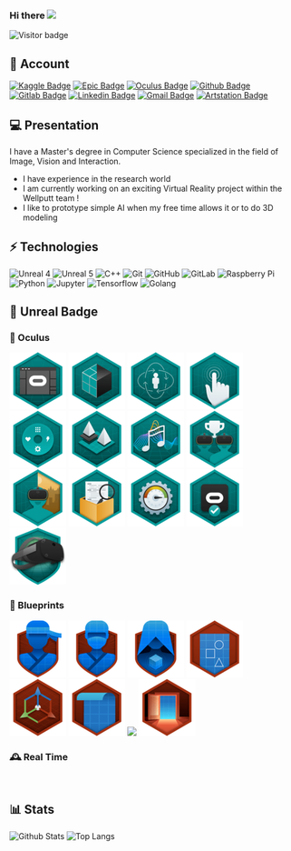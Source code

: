 ### Hi there <img src=https://media.giphy.com/media/hvRJCLFzcasrR4ia7z/giphy.gif width=25px>

![Visitor badge](https://visitor-badge.glitch.me/badge?page_id=Arnaud58.Arnaud58)

## 🐣 Account

[![Kaggle Badge](https://img.shields.io/badge/-Arnaud58-26C0FF?style=flat-square&logo=Kaggle&logoColor=white&link=https://www.kaggle.com/arnaud58/)](https://www.kaggle.com/arnaud58/)
[![Epic Badge](https://img.shields.io/badge/-Gould58-black?style=flat-square&logo=unrealengine&logoColor=white&link=https://learn.unrealengine.com/)](https://learn.unrealengine.com/)
[![Oculus Badge](https://img.shields.io/badge/-Gould58-black?style=flat-square&logo=oculus&logoColor=white&link=https://developer.oculus.com)](https://developer.oculus.com)
[![Github Badge](https://img.shields.io/badge/-Arnaud58-181717?style=flat-square&logo=github&logoColor=white&link=https://github.com/Arnaud58)](https://github.com/Arnaud58)
[![Gitlab Badge](https://img.shields.io/badge/-Arnaud58-FCA121?style=flat-square&logo=gitlab&logoColor=white&link=https://gitlab.com/Arnaud58)](https://gitlab.com/Arnaud58)
[![Linkedin Badge](https://img.shields.io/badge/-ArnaudRougetet-blue?style=flat-square&logo=Linkedin&logoColor=white&link=https://www.linkedin.com/in/arnaud-rougetet-092414158/)](https://www.linkedin.com/in/arnaud-rougetet-092414158/)
[![Gmail Badge](https://img.shields.io/badge/-r.arnaud500@gmail.com-c14438?style=flat-square&logo=Gmail&logoColor=white&link=mailto:r.arnaud500@gmail.com)](mailto:r.arnaud500@gmail.com)
[![Artstation Badge](https://img.shields.io/badge/-arnaudrougetet7-171717?style=flat-square&logo=artstation&link=https://www.artstation.com/arnaudrougetet7)](https://www.artstation.com/arnaudrougetet7)

## 💻 Presentation

I have a Master's degree in Computer Science specialized in the field of Image, Vision and Interaction.
- I have experience in the research world
- I am currently working on an exciting Virtual Reality project within the Wellputt team !
- I like to prototype simple AI when my free time allows it or to do 3D modeling

## ⚡ Technologies

![Unreal 4](https://img.shields.io/badge/-UE4-black?style=flat-square&logo=unrealengine)
![Unreal 5](https://img.shields.io/badge/-UE5-6ebdf6?style=flat-square&logo=unrealengine&logoColor=black)
![C++](https://img.shields.io/badge/-C++-00599C?style=flat-square&logo=c)
![Git](https://img.shields.io/badge/-Git-black?style=flat-square&logo=git)
![GitHub](https://img.shields.io/badge/-GitHub-181717?style=flat-square&logo=github)
![GitLab](https://img.shields.io/badge/-GitLab-FCA121?style=flat-square&logo=gitlab)
![Raspberry Pi](https://img.shields.io/badge/-Raspberry%20Pi-C51A4A?style=flat-square&logo=Raspberry-Pi)
![Python](https://img.shields.io/badge/-Python-FFD240?style=flat-square&logo=Python)
![Jupyter](https://img.shields.io/badge/-Jupyter-FDF41C?style=flat-square&logo=jupyter)
![Tensorflow](https://img.shields.io/badge/-Tensorflow-E95431?style=flat-square&logo=tensorflow)
![Golang](https://img.shields.io/badge/-Golang-lightblue?style=flat-square&logo=go)

## 🏴󠁧󠁢󠁳󠁣󠁴󠁿 Unreal Badge

### 🥽 Oculus 

![](img/39393-PrepareUnrealforVirtualRealityDevelopment.png)
![](img/39397-IdentifyGraphics_RenderingConsiderationsforVR.png)
![](img/39401-Understand_ImplementLocomotion_Ergonomics.png)
![](img/39405-IncorporateHandpresence_Interaction.png)
![](img/39409-ImplementUIwithUnrealMotionGraphics.png)
![](img/39413-DemonstrateLevelLoadOptimization.png)
![](img/39417-SoundDesignforVirtualReality.png)
![](img/39422-CreateaSocialVRExperience.png)
![](img/39426-OculusMixedRealityCapture.png)
![](img/39430-Tools_PrinciplesforProjectOptimization.png)
![](img/39437-AnalyzePerformance_ApplyCommonOptimizations.png)
![](img/39438-PrepareYourOculusVRAppforSubmission.png)
![](img/39442-OculusVRProductionforUnrealEngine.png)

### 📘 Blueprints

![](img/39734-BlueprintJourneyman.png)
![](img/39735-BlueprintNinja.png)
![](img/39736-BlueprintMaster.png)
![](img/30810-110BlueprintEssentialConcepts.png)
![](img/39266-UnrealEditorFundamentals-ActorsandBlueprints.png)
![](img/38819-656BlueprintKickstart.png)
![](img/39655-1043-Blueprint-Runtime-Saving-Loading-Copy-Copy.png)
![](img/39567-BlueprintsandGameplayInDevelopment.png)

### 🕰️ Real Time

![]()
![]()

## :bar_chart: Stats

![Github Stats](https://github-readme-stats.vercel.app/api?username=Arnaud58&include_all_commits=true&show_icons=true&hide=prs,issues&role=OWNER,ORGANIZATION_MEMBER,COLLABORATOR&theme=tokyonight)
![Top Langs](https://github-readme-stats-one-bice.vercel.app/api/top-langs/?username=Arnaud58&langs_count=10&layout=compact&role=OWNER,ORGANIZATION_MEMBER,COLLABORATOR&theme=tokyonight)
  
